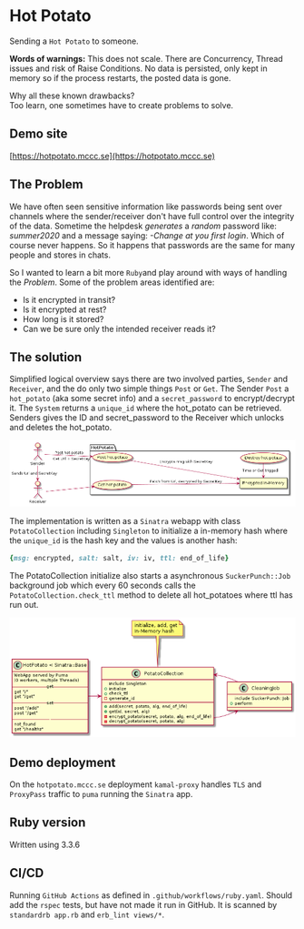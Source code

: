 # Hot Potato

Sending a `Hot Potato` to someone.

**Words of warnings:** This does not scale. There are Concurrency, Thread issues and risk of Raise Conditions. No data is persisted, only kept in memory so if the process restarts, the posted data is gone.

Why all these known drawbacks?  
Too learn, one sometimes have to create problems to solve.

## Demo site

[https://hotpotato.mccc.se](https://hotpotato.mccc.se)

## The Problem

We have often seen sensitive information like passwords being sent over channels
where the sender/receiver don't have full control over the integrity of the data.
Sometime the helpdesk *generates* a *random* password like: *summer2020* and a
message saying: *-Change at you first login*. Which of course never happens.
So it happens that passwords are the same for many people and stores in chats.

So I wanted to learn a bit more `Ruby`and play around with ways of handling the *Problem*.
Some of the problem areas identified are:

- Is it encrypted in transit?
- Is it encrypted at rest?
- How long is it stored?
- Can we be sure only the intended receiver reads it?

## The solution

Simplified logical overview says there are two involved parties,
`Sender` and `Receiver`, and the do only two simple things `Post` or `Get`.
The Sender `Post` a `hot_potato` (aka some secret info) and a `secret_password` to encrypt/decrypt it.
The `System` returns a `unique_id` where the hot_potato can be retrieved.
Senders gives the ID and secret_password to the Receiver which unlocks and deletes the hot_potato.

![diagrams/hot-potato/hot-potato.png](diagrams/hot-potato/hot-potato.png)

The implementation is written as a `Sinatra` webapp with class `PotatoCollection` including `Singleton` to initialize a in-memory hash where the `unique_id` is the hash key and the values is another hash:

```ruby
{msg: encrypted, salt: salt, iv: iv, ttl: end_of_life}
```

The PotatoCollection initialize also starts a asynchronous `SuckerPunch::Job` background job which every 60 seconds calls the `PotatoCollection.check_ttl` method to delete all hot_potatoes where ttl has run out.

![diagrams/hot_potato-class/hot_potato-class_diagram.png](diagrams/hot_potato-class/hot_potato-class_diagram.png)

## Demo deployment

On the `hotpotato.mccc.se` deployment `kamal-proxy` handles `TLS` and `ProxyPass` traffic to `puma` running the `Sinatra` app.

## Ruby version

Written using 3.3.6

## CI/CD

Running `GitHub Actions` as defined in `.github/workflows/ruby.yaml`.
Should add the `rspec` tests, but have not made it run in GitHub.
It is scanned by `standardrb app.rb` and `erb_lint views/*`.
